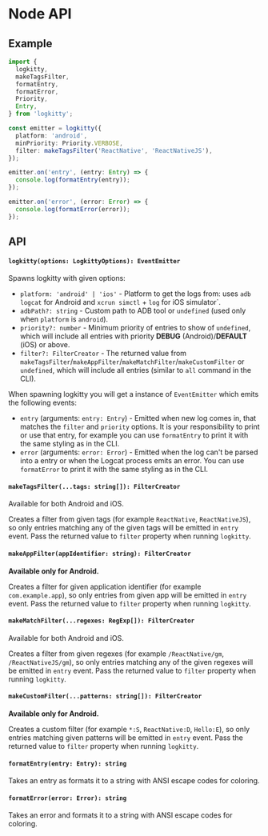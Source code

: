 # Node API

## Example

```ts
import {
  logkitty,
  makeTagsFilter,
  formatEntry,
  formatError,
  Priority,
  Entry,
} from 'logkitty';

const emitter = logkitty({
  platform: 'android',
  minPriority: Priority.VERBOSE,
  filter: makeTagsFilter('ReactNative', 'ReactNativeJS'),
});

emitter.on('entry', (entry: Entry) => {
  console.log(formatEntry(entry));
});

emitter.on('error', (error: Error) => {
  console.log(formatError(error));
});
```

## API

#### `logkitty(options: LogkittyOptions): EventEmitter`

Spawns logkitty with given options:

* `platform: 'android' | 'ios'` - Platform to get the logs from: uses `adb logcat` for Android and `xcrun simctl` + `log` for iOS simulator`.
* `adbPath?: string` - Custom path to ADB tool or `undefined` (used only when `platform` is `android`).
* `priority?: number` - Minimum priority of entries to show of `undefined`, which will include all entries with priority **DEBUG** (Android)/**DEFAULT** (iOS) or above.
* `filter?: FilterCreator` - The returned value from `makeTagsFilter`/`makeAppFilter`/`makeMatchFilter`/`makeCustomFilter` or `undefined`, which will include all entries (similar to `all` command in the CLI).

When spawning logkitty you will get a instance of `EventEmitter` which emits the following events:

* `entry` (arguments: `entry: Entry`) - Emitted when new log comes in, that matches the `filter` and `priority` options. It is your responsibility to print or use that entry, for example you can use `formatEntry` to print it with the same styling as in the CLI.
* `error` (arguments: `error: Error`) - Emitted when the log can't be parsed into a entry or when the Logcat process emits an error. You can use `formatError` to print it with the same styling as in the CLI.

#### `makeTagsFilter(...tags: string[]): FilterCreator`

Available for both Android and iOS.

Creates a filter from given tags (for example `ReactNative`, `ReactNativeJS`), so only entries matching any of the given tags will be emitted in `entry` event. Pass the returned value to `filter` property when running `logkitty`.

#### `makeAppFilter(appIdentifier: string): FilterCreator`

__Available only for Android.__

Creates a filter for given application identifier (for example `com.example.app`), so only entries from given app will be emitted in `entry` event. Pass the returned value to `filter` property when running `logkitty`.

#### `makeMatchFilter(...regexes: RegExp[]): FilterCreator`

Available for both Android and iOS.

Creates a filter from given regexes (for example `/ReactNative/gm`, `/ReactNativeJS/gm`), so only entries matching any of the given regexes will be emitted in `entry` event. Pass the returned value to `filter` property when running `logkitty`.

#### `makeCustomFilter(...patterns: string[]): FilterCreator`

__Available only for Android.__

Creates a custom filter (for example `*:S`, `ReactNative:D`, `Hello:E`), so only entries matching given patterns will be emitted in `entry` event. Pass the returned value to `filter` property when running `logkitty`.

#### `formatEntry(entry: Entry): string`

Takes an entry as formats it to a string with ANSI escape codes for coloring.

#### `formatError(error: Error): string`

Takes an error and formats it to a string with ANSI escape codes for coloring.
